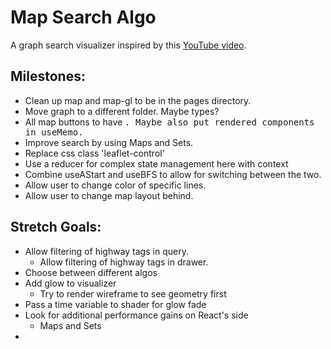 # Map Search Algo

A graph search visualizer inspired by this [YouTube video](https://youtu.be/CgW0HPHqFE8?si=u6QbVQzU3J92_lPh). 

## Milestones:
* Clean up map and map-gl to be in the pages directory.
* Move graph to a different folder. Maybe types?
* All map buttons to have <Kbd>. Maybe also put rendered components in useMemo.
* Improve search by using Maps and Sets.
* Replace css class 'leaflet-control'
* Use a reducer for complex state management here with context
* Combine useAStart and useBFS to allow for switching between the two.
* Allow user to change color of specific lines.
* Allow user to change map layout behind.

## Stretch Goals:
* Allow filtering of highway tags in query.
    * Allow filtering of highway tags in drawer.
* Choose between different algos
* Add glow to visualizer
    * Try to render wireframe to see geometry first
* Pass a time variable to shader for glow fade
* Look for additional performance gains on React's side
    * Maps and Sets
*